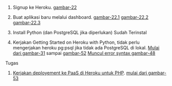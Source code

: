 1. Signup ke Heroku. [gambar-22](https://github.com/XabaraNeanthal/tekn-cloud-computing/blob/master/minggu-03/gambar-22.png)

2. Buat aplikasi baru melalui dashboard. 
[gambar-22.1](https://github.com/XabaraNeanthal/tekn-cloud-computing/blob/master/minggu-03/gambar-22.1.png)
[gambar-22.2](https://github.com/XabaraNeanthal/tekn-cloud-computing/blob/master/minggu-03/gambar-22.2.png)
[gambar-22.3](https://github.com/XabaraNeanthal/tekn-cloud-computing/blob/master/minggu-03/gambar-22.3.png)

3. Install Python (dan PostgreSQL jika diperlukan)
Sudah Terinstal

4. Kerjakan Getting Started on Heroku with Python, tidak perlu mengerjakan heroku pg:psql jika tidak ada PostgreSQL di lokal.
[Mulai dari gambar-31](https://github.com/XabaraNeanthal/tekn-cloud-computing/blob/master/minggu-03/gambar-31.png) sampai [gambar-52](https://github.com/XabaraNeanthal/tekn-cloud-computing/blob/master/minggu-03/gambar-52.png)
[Muncul error syntax gambar-48](https://github.com/XabaraNeanthal/tekn-cloud-computing/blob/master/minggu-03/gambar-48.png)

Tugas
1. [Kerjakan deployement ke PaaS di Heroku untuk PHP](https://github.com/XabaraNeanthal/php-getting-started).
[mulai dari gambar-53]()
